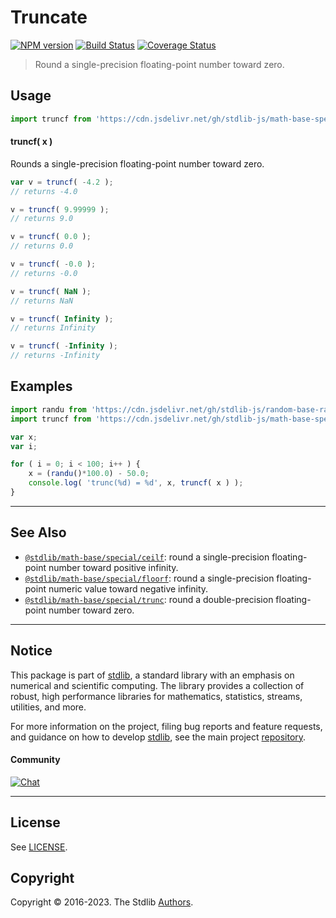<!--

@license Apache-2.0

Copyright (c) 2020 The Stdlib Authors.

Licensed under the Apache License, Version 2.0 (the "License");
you may not use this file except in compliance with the License.
You may obtain a copy of the License at

   http://www.apache.org/licenses/LICENSE-2.0

Unless required by applicable law or agreed to in writing, software
distributed under the License is distributed on an "AS IS" BASIS,
WITHOUT WARRANTIES OR CONDITIONS OF ANY KIND, either express or implied.
See the License for the specific language governing permissions and
limitations under the License.

-->

# Truncate

[![NPM version][npm-image]][npm-url] [![Build Status][test-image]][test-url] [![Coverage Status][coverage-image]][coverage-url] <!-- [![dependencies][dependencies-image]][dependencies-url] -->

> Round a single-precision floating-point number toward zero.



<section class="usage">

## Usage

```javascript
import truncf from 'https://cdn.jsdelivr.net/gh/stdlib-js/math-base-special-truncf@deno/mod.js';
```

#### truncf( x )

Rounds a single-precision floating-point number toward zero.

```javascript
var v = truncf( -4.2 );
// returns -4.0

v = truncf( 9.99999 );
// returns 9.0

v = truncf( 0.0 );
// returns 0.0

v = truncf( -0.0 );
// returns -0.0

v = truncf( NaN );
// returns NaN

v = truncf( Infinity );
// returns Infinity

v = truncf( -Infinity );
// returns -Infinity
```

</section>

<!-- /.usage -->

<section class="examples">

## Examples

<!-- eslint no-undef: "error" -->

```javascript
import randu from 'https://cdn.jsdelivr.net/gh/stdlib-js/random-base-randu@deno/mod.js';
import truncf from 'https://cdn.jsdelivr.net/gh/stdlib-js/math-base-special-truncf@deno/mod.js';

var x;
var i;

for ( i = 0; i < 100; i++ ) {
    x = (randu()*100.0) - 50.0;
    console.log( 'trunc(%d) = %d', x, truncf( x ) );
}
```

</section>

<!-- /.examples -->

<!-- C interface documentation. -->



<!-- Section for related `stdlib` packages. Do not manually edit this section, as it is automatically populated. -->

<section class="related">

* * *

## See Also

-   <span class="package-name">[`@stdlib/math-base/special/ceilf`][@stdlib/math/base/special/ceilf]</span><span class="delimiter">: </span><span class="description">round a single-precision floating-point number toward positive infinity.</span>
-   <span class="package-name">[`@stdlib/math-base/special/floorf`][@stdlib/math/base/special/floorf]</span><span class="delimiter">: </span><span class="description">round a single-precision floating-point numeric value toward negative infinity.</span>
-   <span class="package-name">[`@stdlib/math-base/special/trunc`][@stdlib/math/base/special/trunc]</span><span class="delimiter">: </span><span class="description">round a double-precision floating-point number toward zero.</span>

</section>

<!-- /.related -->

<!-- Section for all links. Make sure to keep an empty line after the `section` element and another before the `/section` close. -->


<section class="main-repo" >

* * *

## Notice

This package is part of [stdlib][stdlib], a standard library with an emphasis on numerical and scientific computing. The library provides a collection of robust, high performance libraries for mathematics, statistics, streams, utilities, and more.

For more information on the project, filing bug reports and feature requests, and guidance on how to develop [stdlib][stdlib], see the main project [repository][stdlib].

#### Community

[![Chat][chat-image]][chat-url]

---

## License

See [LICENSE][stdlib-license].


## Copyright

Copyright &copy; 2016-2023. The Stdlib [Authors][stdlib-authors].

</section>

<!-- /.stdlib -->

<!-- Section for all links. Make sure to keep an empty line after the `section` element and another before the `/section` close. -->

<section class="links">

[npm-image]: http://img.shields.io/npm/v/@stdlib/math-base-special-truncf.svg
[npm-url]: https://npmjs.org/package/@stdlib/math-base-special-truncf

[test-image]: https://github.com/stdlib-js/math-base-special-truncf/actions/workflows/test.yml/badge.svg?branch=main
[test-url]: https://github.com/stdlib-js/math-base-special-truncf/actions/workflows/test.yml?query=branch:main

[coverage-image]: https://img.shields.io/codecov/c/github/stdlib-js/math-base-special-truncf/main.svg
[coverage-url]: https://codecov.io/github/stdlib-js/math-base-special-truncf?branch=main

<!--

[dependencies-image]: https://img.shields.io/david/stdlib-js/math-base-special-truncf.svg
[dependencies-url]: https://david-dm.org/stdlib-js/math-base-special-truncf/main

-->

[chat-image]: https://img.shields.io/gitter/room/stdlib-js/stdlib.svg
[chat-url]: https://app.gitter.im/#/room/#stdlib-js_stdlib:gitter.im

[stdlib]: https://github.com/stdlib-js/stdlib

[stdlib-authors]: https://github.com/stdlib-js/stdlib/graphs/contributors

[umd]: https://github.com/umdjs/umd
[es-module]: https://developer.mozilla.org/en-US/docs/Web/JavaScript/Guide/Modules

[deno-url]: https://github.com/stdlib-js/math-base-special-truncf/tree/deno
[umd-url]: https://github.com/stdlib-js/math-base-special-truncf/tree/umd
[esm-url]: https://github.com/stdlib-js/math-base-special-truncf/tree/esm
[branches-url]: https://github.com/stdlib-js/math-base-special-truncf/blob/main/branches.md

[stdlib-license]: https://raw.githubusercontent.com/stdlib-js/math-base-special-truncf/main/LICENSE

<!-- <related-links> -->

[@stdlib/math/base/special/ceilf]: https://github.com/stdlib-js/math-base-special-ceilf/tree/deno

[@stdlib/math/base/special/floorf]: https://github.com/stdlib-js/math-base-special-floorf/tree/deno

[@stdlib/math/base/special/trunc]: https://github.com/stdlib-js/math-base-special-trunc/tree/deno

<!-- </related-links> -->

</section>

<!-- /.links -->
